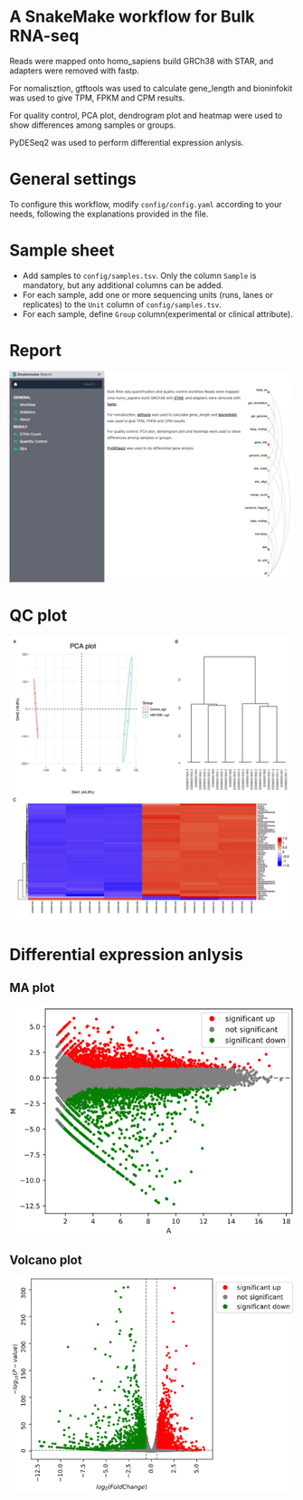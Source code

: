 # A SnakeMake workflow for Bulk RNA-seq

Reads were mapped onto homo_sapiens build GRCh38 with STAR, and adapters were removed with fastp.

For nomalisztion, gtftools was used to calculate gene_length and bioninfokit was used to give TPM, FPKM and CPM results.

For quality control, PCA plot, dendrogram plot and heatmap were used to show differences among samples or groups.

PyDESeq2 was used to perform differential expression anlysis.

# General settings
To configure this workflow, modify ``config/config.yaml`` according to your needs, following the explanations provided in the file.

# Sample sheet
* Add samples to `config/samples.tsv`. Only the column `Sample` is mandatory, but any additional columns can be added.
* For each sample, add one or more sequencing units (runs, lanes or replicates) to the `Unit` column of `config/samples.tsv`. 
* For each sample, define `Group` column(experimental or clinical attribute).

# Report
![](example/smk-report.png)

# QC plot
![](example/qc_plot.jpg)

# Differential expression anlysis

## MA plot
![](example/MA.png)
## Volcano plot
![](example/Volcano.png)